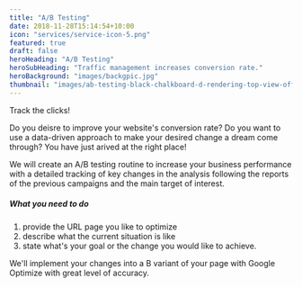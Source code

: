 ```yaml
---
title: "A/B Testing"
date: 2018-11-28T15:14:54+10:00
icon: "services/service-icon-5.png"
featured: true
draft: false
heroHeading: "A/B Testing"
heroSubHeading: "Traffic management increases conversion rate."
heroBackground: "images/backgpic.jpg"
thumbnail: "images/ab-testing-black-chalkboard-d-rendering-top-view-office-desk-stationery-business-concept-toned-illustration-77654177.png"
---
```


Track the clicks!

Do you deisre to improve your website's conversion rate? Do you want to use a data-driven approach to make your desired change a dream come through? You have just arived at the right place!

We will create an A/B testing routine to increase your business performance with a detailed tracking of key changes in the analysis following the reports of the previous campaigns and the main target of interest.

##### What you need to do

1. provide the URL page you like to optimize
2. describe what the current situation is like
3. state what's your goal or the change you would like to achieve.

We'll implement your changes into a B variant of your page with Google Optimize with great level of accuracy.
